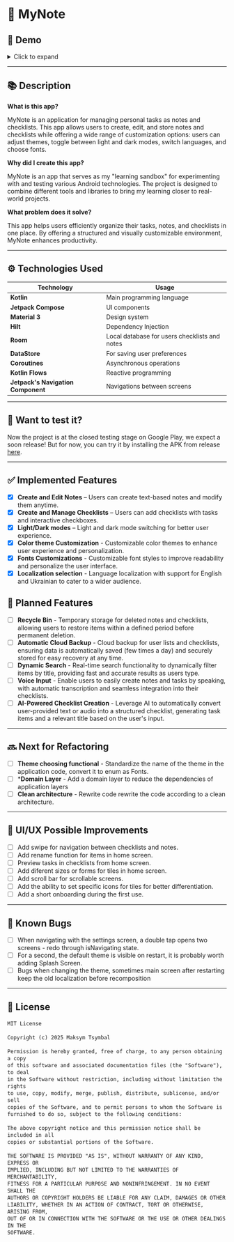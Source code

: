 # 📱 MyNote

## 🎥 Demo

<details>
  <summary>Click to expand</summary>

  <div align="center">
    <table>
      <tr>
        <td><img src="./preview/checklists.jpg" width="250"></td>
        <td><img src="./preview/notes.jpg" width="250"></td>
        <td><img src="./preview/checklist.jpg" width="250"></td>
      </tr>
      <tr>
        <td><img src="./preview/note.jpg" width="250"></td>
        <td><img src="./preview/input.jpg" width="250"></td>
        <td><img src="./preview/settings.jpg" width="250"></td>
      </tr>
      <tr>
        <td><img src="./preview/themes.jpg" width="250"></td>
        <td><img src="./preview/fonts.jpg" width="250"></td>
        <td><img src="./preview/languages.jpg" width="250"></td>
      </tr>
    </table>
  </div>

</details>


---

## 📚 Description

**What is this app?**

MyNote is an application for managing personal tasks as notes and checklists. This app allows users to create, edit, and store notes and checklists while offering a wide range of customization options: users can adjust themes, toggle between light and dark modes, switch languages, and choose fonts.

**Why did I create this app?**

MyNote is an app that serves as my "learning sandbox" for experimenting with and testing various Android technologies. The project is designed to combine different tools and libraries to bring my learning closer to real-world projects.

**What problem does it solve?**

This app helps users efficiently organize their tasks, notes, and checklists in one place. By offering a structured and visually customizable environment, MyNote enhances productivity.

---

## ⚙️ Technologies Used
| Technology       | Usage                     |
|-----------------|--------------------------|
| **Kotlin**      | Main programming language |
| **Jetpack Compose** | UI components         |
| **Material 3**  | Design system             |
| **Hilt**        | Dependency Injection      |
| **Room**        | Local database for users checklists and notes|
| **DataStore**   | For saving user preferences|
| **Coroutines**  | Asynchronous operations   |
| **Kotlin Flows**| Reactive programming      |
|**Jetpack's Navigation Component**| Navigations between screens|

---

## 🚀 Want to test it?

Now the project is at the closed testing stage on Google Play, we expect a soon release!
But for now, you can try it by installing the APK from release [here](https://github.com/Iezekiile/MyNotePP/releases/tag/v0.2). 

---
## ✅ Implemented Features
- [x] **Create and Edit Notes** – Users can create text-based notes and modify them anytime.
- [x] **Create and Manage Checklists** – Users can add checklists with tasks and interactive checkboxes.
- [x] **Light/Dark modes** – Light and dark mode switching for better user experience.
- [x] **Color theme Customization** - Customizable color themes to enhance user experience and personalization.
- [x] **Fonts Customizations** - Customizable font styles to improve readability and personalize the user interface.
- [x] **Localization selection** - Language localization with support for English and Ukrainian to cater to a wider audience.

## 🔧 Planned Features
- [ ] **Recycle Bin** - Temporary storage for deleted notes and checklists, allowing users to restore items within a defined period before permanent deletion.
- [ ] **Automatic Cloud Backup** - Сloud backup for user lists and checklists, ensuring data is automatically saved (few times a day) and securely stored for easy recovery at any time.
- [ ] **Dynamic Search** - Real-time search functionality to dynamically filter items by title, providing fast and accurate results as users type.
- [ ] **Voice Input** - Enable users to easily create notes and tasks by speaking, with automatic transcription and seamless integration into their checklists.
- [ ] **AI-Powered Checklist Creation** - Leverage AI to automatically convert user-provided text or audio into a structured checklist, generating task items and a relevant title based on the user's input.
 
---

## 🔜 Next for Refactoring
- [ ] **Theme choosing functional** - Standardize the name of the theme in the application code, convert it to enum as Fonts.
- [ ] ***Domain Layer** - Add a domain layer to reduce the dependencies of application layers
- [ ] **Clean architecture** - Rewrite code rewrite the code according to a clean architecture.
---

## 🎨 UI/UX Possible Improvements
- [ ] Add swipe for navigation between checklists and notes.
- [ ] Add rename function for items in home screen.
- [ ] Preview tasks in checklists from home screen.
- [ ] Add diferent sizes or forms for tiles in home screen.
- [ ] Add scroll bar for scrollable screens.
- [ ] Add the ability to set specific icons for tiles for better differentiation.
- [ ] Add a short onboarding during the first use.

---

## 🐞 Known Bugs
- [ ] When navigating with the settings screen, a double tap opens two screens - redo through isNavigating state.
- [ ] For a second, the default theme is visible on restart, it is probably worth adding Splash Screen.
- [ ] Bugs when changing the theme, sometimes main screen after restarting keep the old localization before recomposition

---

## 📜 License
```
MIT License

Copyright (c) 2025 Maksym Tsymbal

Permission is hereby granted, free of charge, to any person obtaining a copy
of this software and associated documentation files (the "Software"), to deal
in the Software without restriction, including without limitation the rights
to use, copy, modify, merge, publish, distribute, sublicense, and/or sell
copies of the Software, and to permit persons to whom the Software is
furnished to do so, subject to the following conditions:

The above copyright notice and this permission notice shall be included in all
copies or substantial portions of the Software.

THE SOFTWARE IS PROVIDED "AS IS", WITHOUT WARRANTY OF ANY KIND, EXPRESS OR
IMPLIED, INCLUDING BUT NOT LIMITED TO THE WARRANTIES OF MERCHANTABILITY,
FITNESS FOR A PARTICULAR PURPOSE AND NONINFRINGEMENT. IN NO EVENT SHALL THE
AUTHORS OR COPYRIGHT HOLDERS BE LIABLE FOR ANY CLAIM, DAMAGES OR OTHER
LIABILITY, WHETHER IN AN ACTION OF CONTRACT, TORT OR OTHERWISE, ARISING FROM,
OUT OF OR IN CONNECTION WITH THE SOFTWARE OR THE USE OR OTHER DEALINGS IN THE
SOFTWARE.
```

